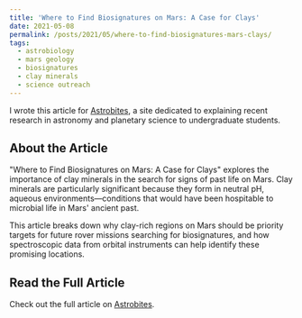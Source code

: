 ```yaml
---
title: 'Where to Find Biosignatures on Mars: A Case for Clays'
date: 2021-05-08
permalink: /posts/2021/05/where-to-find-biosignatures-mars-clays/
tags:
  - astrobiology
  - mars geology
  - biosignatures
  - clay minerals
  - science outreach
---
```


I wrote this article for [Astrobites](https://astrobites.org/), a site dedicated to explaining recent research in astronomy and planetary science to undergraduate students.

## About the Article

"Where to Find Biosignatures on Mars: A Case for Clays" explores the importance of clay minerals in the search for signs of past life on Mars. Clay minerals are particularly significant because they form in neutral pH, aqueous environments—conditions that would have been hospitable to microbial life in Mars' ancient past.

This article breaks down why clay-rich regions on Mars should be priority targets for future rover missions searching for biosignatures, and how spectroscopic data from orbital instruments can help identify these promising locations.

## Read the Full Article

Check out the full article on [Astrobites](https://astrobites.org/2021/05/08/where-to-find-biosignatures-on-mars-a-case-for-clays/).
